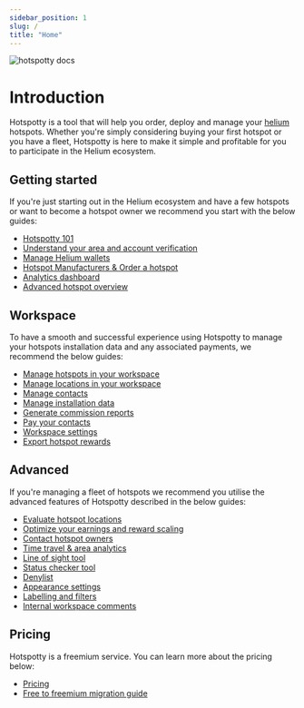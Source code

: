 ```yaml
---
sidebar_position: 1
slug: /
title: "Home"
---
```


![hotspotty docs](/img/hotspotty_docs.png)

# Introduction

Hotspotty is a tool that will help you order, deploy and manage your [helium](https://www.helium.com/) hotspots. Whether you're simply considering buying your first hotspot or you have a fleet, Hotspotty is here to make it simple and profitable for you to participate in the Helium ecosystem.

## Getting started

If you're just starting out in the Helium ecosystem and have a few hotspots or want to become a hotspot owner we recommend you start with the below guides:

- [Hotspotty 101](./getting-started/hotspotty-quickstart.md)
- [Understand your area and account verification](./getting-started/understand-your-area-and-account-verification.md)
- [Manage Helium wallets](./getting-started/add-your-helium-wallet.md)
- [Hotspot Manufacturers & Order a hotspot](./getting-started/hotspot-manufacturers-metrics.md)
- [Analytics dashboard](./getting-started/analytics-dashboard.md)
- [Advanced hotspot overview](./getting-started/hotspot-status.md)

## Workspace

To have a smooth and successful experience using Hotspotty to manage your hotspots installation data and any associated payments, we recommend the below guides:

<!-- - [What is a workspace?](./workspace/What-are-workspaces) -->

- [Manage hotspots in your workspace](./workspace/manage-hotspots)
- [Manage locations in your workspace](./workspace/manage-locations)
- [Manage contacts](./workspace/manage-contacts)
- [Manage installation data](./workspace/manage-installation-data)
- [Generate commission reports](./workspace/generate-commission-reports)
- [Pay your contacts](./workspace/pay-your-contacts)
- [Workspace settings](./workspace/settings)
- [Export hotspot rewards](./workspace/tax-reporting)

## Advanced

If you're managing a fleet of hotspots we recommend you utilise the advanced features of Hotspotty described in the below guides:

- [Evaluate hotspot locations](./advanced/evaluate-hotspot-locations.md)
- [Optimize your earnings and reward scaling](./advanced/optimize-your-earnings-and-reward-scaling.md)
- [Contact hotspot owners](./advanced/contact-hotspot-owners.md)
- [Time travel & area analytics](./advanced/time-travel.md)
- [Line of sight tool](./advanced/line-of-sight.md)
- [Status checker tool](./advanced/status-checker.md)
- [Denylist](./advanced/denylist.md)
- [Appearance settings](./advanced/appearance-settings.md)
- [Labelling and filters](./advanced/labelling-and-filtering.md)
- [Internal workspace comments](./advanced/internal-workspace-comments.md)

## Pricing

Hotspotty is a freemium service. You can learn more about the pricing below:

- [Pricing](./pricing/pricing.md)
- [Free to freemium migration guide](./pricing/migration-guide.md)
